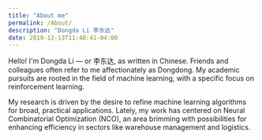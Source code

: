 ```yaml
---
title: "About me"
permalink: /About/
description: "Dongda Li 李东达"
date: 2019-12-13T11:48:41-04:00
---
```


Hello! I'm Dongda Li — or 李东达, as written in Chinese. Friends and colleagues often refer to me affectionately as Dongdong. My academic pursuits are rooted in the field of machine learning, with a specific focus on reinforcement learning.

My research is driven by the desire to refine machine learning algorithms for broad, practical applications. Lately, my work has centered on Neural Combinatorial Optimization (NCO), an area brimming with possibilities for enhancing efficiency in sectors like warehouse management and logistics.
